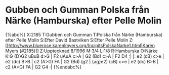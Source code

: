 # Gubben och Gumman Polska från Närke (Hamburska) efter Pelle Molin

{%abc%}
X:2185
T:Gubben och Gumman
T:Polska från Närke (Hamburska) efter Pelle Molin
S:Efter David Bastviken
S:Efter Pelle Molin
Z:[[http://www.bluerose.karenlmyers.org/IncipitsPolskaNarke1.html|Karen Myers (#2185)]]
Z:Upptecknad 8/1996
M:3/4
L:1/8
R:Hamburska
O:Närke
K:G
{D}G2 uBuB d>G | F2 uAuA c>A | G2 (Bd) c>A | F2 D4 :|
|: e2 (cB) c>e | e2 (dc) B>B | c2 (A>G) FA | G2 (Bd) (g2 |
{ag}e2) (cB) c>e | e2 (dc) B>B | c2 (A>G) FA | G2 G4 :|
{%endabc%}

